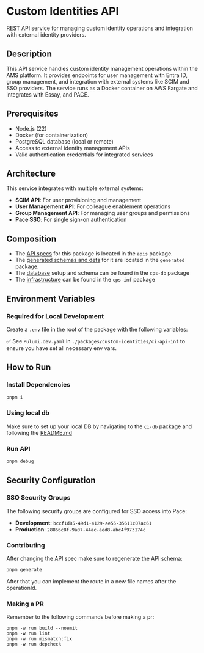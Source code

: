 # Custom Identities API

REST API service for managing custom identity operations and integration with external identity providers.

## Description

This API service handles custom identity management operations within the AMS platform. It provides endpoints for user management with Entra ID, group management, and integration with external systems like SCIM and SSO providers. The service runs as a Docker container on AWS Fargate and integrates with Essay, and PACE. 

## Prerequisites

- Node.js (22)
- Docker (for containerization)
- PostgreSQL database (local or remote)
- Access to external identity management APIs
- Valid authentication credentials for integrated services

## Architecture

This service integrates with multiple external systems:
- **SCIM API**: For user provisioning and management
- **User Management API**: For colleague enablement operations
- **Group Management API**: For managing user groups and permissions
- **Pace SSO**: For single sign-on authentication

## Composition 
- The [API specs](../../../apis/custom-identities/) for this package is located in the `apis` package. 
- The [generated schemas and defs](../../../generated/custom-identities/) for it are located in the `generated` package.
- The [database](../ci-db/) setup and schema can be found in the `cps-db` package
- The [infrastructure](../ci-api-inf/) can be found in the `cps-inf` package

## Environment Variables

### Required for Local Development

Create a `.env` file in the root of the package with the following variables:

✅ See `Pulumi.dev.yaml` in `./packages/custom-identities/ci-api-inf` to ensure you have set all necessary env vars.

## How to Run

### Install Dependencies
```bash
pnpm i
```

### Using local db
Make sure to set up your local DB by navigating to the `ci-db` package and following the [README.md](../ci-db/README.md)

### Run API
```bash
pnpm debug
```


## Security Configuration

### SSO Security Groups
The following security groups are configured for SSO access into Pace:

- **Development**: `bccf1d85-49d1-4129-ae55-35611c07ac61`
- **Production**: `28866c8f-9a07-44ac-aed8-abc4f973174c`


### Contributing
After changing the API spec make sure to regenerate the API schema:

```bash
pnpm generate
```
After that you can implement the route in a new file names after the operationId.

### Making a PR
Remember to the following commands before making a pr:
```
pnpm -w run build --noemit
pnpm -w run lint
pnpm -w run mismatch:fix
pnpm -w run depcheck
```
